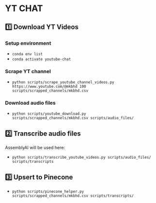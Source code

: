 # YT CHAT

## 1️⃣ Download YT Videos

### Setup environment

- `conda env list`
- `conda activate youtube-chat`

### Scrape YT channel

- `python scripts/scrape_youtube_channel_videos.py https://www.youtube.com/@mkbhd 100 scripts/scrapped_channels/mkbhd.csv`



### Download audio files

- `python scripts/youtube_download.py scripts/scrapped_channels/mkbhd.csv scripts/audio_files/`

## 2️⃣ Transcribe audio files

AssemblyAI will be used here:
- `python scripts/transcribe_youtube_videos.py scripts/audio_files/ scripts/transcripts`

## 3️⃣ Upsert to Pinecone

- `python scripts/pinecone_helper.py scripts/scrapped_channels/mkbhd.csv scripts/transcripts/`

